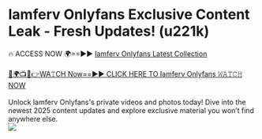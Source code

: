 # Iamferv Onlyfans Exclusive Content Leak - Fresh Updates! (u221k)

🔥 ACCESS NOW 🌍==►► <a href="https://tinyurl.com/kvy9nzfs" rel="nofollow">Iamferv Onlyfans Latest Collection</a>
<br><br>
[🔴🌍📺📱👉WA𝚃CH Now==►► CLICK HERE TO Iamferv Onlyfans 𝚆𝙰𝚃𝙲𝙷 NOW](https://tinyurl.com/kvy9nzfs)
<br><br>
Unlock Iamferv Onlyfans's private videos and photos today! Dive into the newest 2025 content updates and explore exclusive material you won’t find anywhere else.
<br>
<a href="https://tinyurl.com/kvy9nzfs" rel="nofollow" data-target="animated-image.originalLink"><img src="https://camo.githubusercontent.com/8a4f000d20f83aca3bf7ec5f350d767afa0574a8a352519fd8cfa583a6f93a33/68747470733a2f2f692e696d6775722e636f6d2f644a486b345a712e676966" data-canonical-src="https://i.imgur.com/dJHk4Zq.gif" style="max-width: 100%; display: inline-block;" data-target="animated-image.originalImage"></a>
<br>
